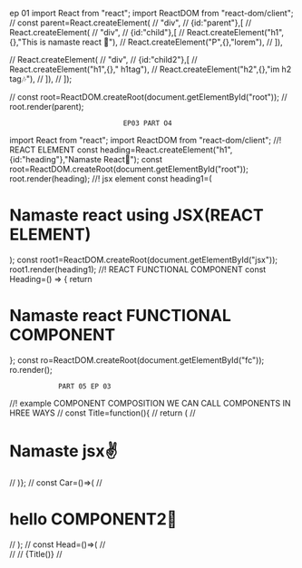 ep 01
import React from "react";
import ReactDOM from "react-dom/client";
// const parent=React.createElement(
//         "div",
//         {id:"parent"},[
//        React.createElement(
//         "div",
//         {id:"child"},[
//         React.createElement("h1",{},"This is namaste react 🚀"),
//         React.createElement("P",{},"lorem"),
// ]),

// React.createElement(
//         "div",
//         {id:"child2"},[
//         React.createElement("h1",{}," h1tag"),
//         React.createElement("h2",{},"im h2 tag🎶"),
// ]),
// ]);

// const root=ReactDOM.createRoot(document.getElementById("root"));
// root.render(parent);

                                EP03 PART O4
 
 import React from "react";
import ReactDOM from "react-dom/client";
//! REACT ELEMENT
const heading=React.createElement("h1",{id:"heading"},"Namaste React🚀");
const root=ReactDOM.createRoot(document.getElementById("root"));
root.render(heading);
//! jsx element
const heading1=(<h1 className="jsx">Namaste react using JSX(REACT ELEMENT)</h1>);
const root1=ReactDOM.createRoot(document.getElementById("jsx"));
root1.render(heading1);
//! REACT FUNCTIONAL COMPONENT
const Heading=() => {
    return <h1 className="fn">Namaste react FUNCTIONAL COMPONENT</h1>
};
const ro=ReactDOM.createRoot(document.getElementById("fc"));
ro.render(<Heading/>);
 
                PART 05 EP 03

//! example COMPONENT COMPOSITION WE CAN CALL COMPONENTS IN HREE WAYS
// const Title=function(){
//   return (
//     <h1>Namaste jsx✌️</h1>
// )};
// const Car=()=>(
// <h1>hello COMPONENT2🚀</h1>
// );
// const Head=()=>(
//   <div  id="container">
//     <Title></Title>
//     {Title()}
//     <Title/>
//     <Car/>
//     <h1>Namaste fn🤞</h1>
//   </div> 

// );
// const fn=ReactDOM.createRoot(document.getElementById("fc2"))
// fn.render(<Head/>);
//! PUTTING ELEMENT INSIDE COMPONENT
// const ele=<span>React Element</span>
// const title=(
  
//   <h2>{ele}
//   Namaste jsx</h2>
// );
// const Hello=()=>(
  
//   <h2>{title}
//     Namaste FUNCTIONAL COMPONENT</h2>
// );
// const fn1=ReactDOM.createRoot(document.getElementById("fc3"));
// fn1.render(<Hello/>);
//!component inside element
const Hello=()=>(
  
  <h2>
    Namaste FUNCTIONAL COMPONENT</h2>
);
const Title=()=>(
  
    
  <h2><Hello/>
  Namaste jsx
  
  </h2>
  
);
const fn1=ReactDOM.createRoot(document.getElementById("fc3"));
fn1.render(<Title/>);



